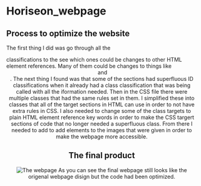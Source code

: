 # Horiseon_webpage

## Process to optimize the website

The first thing I did was go through all the <div> classifications to the see which ones could be changes to other HTML element references. Many of them could be changes to things like <header> <footer> <main> <img> and <nav>.
The next thing I found was that some of the sections had superfluous ID classifications when it already had a class classification that was being called with all the iformation needed.
Then in the CSS file there were multiple classes that had the same rules set in them. I simplified these into classes that all of the target sections in HTML can use in order to not have extra rules in CSS.
I also needed to change some of the class targets to plain HTML element reference key words in order to make the CSS targert sections of code that no longer needed a superfluous class.
From there I needed to add to add <alt> elements to the images that were given in order to make the webpage more accessible.

## The final product

![The webpage](./assets/images/final-website.jpg)
As you can see the final webpage still looks like the origenal webpage disign but the code had been optimized.